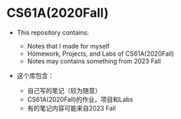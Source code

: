 # CS61A(2020Fall)

- This repository contains:

	- Notes that I made for myself
	- Homework, Projects, and Labs of CS61A(2020Fall)
	- Notes may contains something from 2023 Fall

- 这个库包含：

	- 自己写的笔记（较为随意）
	- CS61A(2020Fall)的作业，项目和Labs
	- 有的笔记内容可能来自2023 Fall

	
